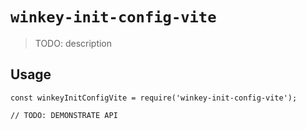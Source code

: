 # `winkey-init-config-vite`

> TODO: description

## Usage

```
const winkeyInitConfigVite = require('winkey-init-config-vite');

// TODO: DEMONSTRATE API
```

